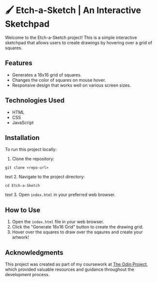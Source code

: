 # 🖌️ Etch-a-Sketch | An Interactive Sketchpad

Welcome to the Etch-a-Sketch project! This is a simple interactive sketchpad that allows users to create drawings by hovering over a grid of squares.

## Features

- Generates a 16x16 grid of squares.
- Changes the color of squares on mouse hover.
- Responsive design that works well on various screen sizes.

## Technologies Used

- HTML
- CSS
- JavaScript

## Installation

To run this project locally:

1. Clone the repository:

`git clone <repo-url>`

text 2. Navigate to the project directory:

`cd Etch-a-Sketch`

text 3. Open `index.html` in your preferred web browser.

## How to Use

1. Open the `index.html` file in your web browser.
2. Click the "Generate 16x16 Grid" button to create the drawing grid.
3. Hover over the squares to draw over the sqaures and create your artwork!

## Acknowledgments

This project was created as part of my coursework at [The Odin Project](https://www.theodinproject.com/), which provided valuable resources and guidance throughout the development process.
